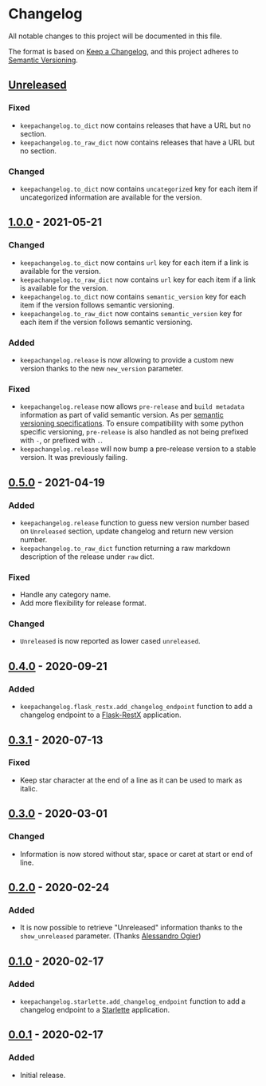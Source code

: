 # Changelog
All notable changes to this project will be documented in this file.

The format is based on [Keep a Changelog](https://keepachangelog.com/en/1.0.0/),
and this project adheres to [Semantic Versioning](https://semver.org/spec/v2.0.0.html).

## [Unreleased]
### Fixed
- `keepachangelog.to_dict` now contains releases that have a URL but no section.
- `keepachangelog.to_raw_dict` now contains releases that have a URL but no section.

### Changed
- `keepachangelog.to_dict` now contains `uncategorized` key for each item if uncategorized information are available for the version.

## [1.0.0] - 2021-05-21
### Changed
- `keepachangelog.to_dict` now contains `url` key for each item if a link is available for the version.
- `keepachangelog.to_raw_dict` now contains `url` key for each item if a link is available for the version.
- `keepachangelog.to_dict` now contains `semantic_version` key for each item if the version follows semantic versioning.
- `keepachangelog.to_raw_dict` now contains `semantic_version` key for each item if the version follows semantic versioning.

### Added
- `keepachangelog.release` is now allowing to provide a custom new version thanks to the new `new_version` parameter.

### Fixed
- `keepachangelog.release` now allows `pre-release` and `build metadata` information as part of valid semantic version. As per [semantic versioning specifications](https://semver.org). 
  To ensure compatibility with some python specific versioning, `pre-release` is also handled as not being prefixed with `-`, or prefixed with `.`.
- `keepachangelog.release` will now bump a pre-release version to a stable version. It was previously failing.

## [0.5.0] - 2021-04-19
### Added
- `keepachangelog.release` function to guess new version number based on `Unreleased` section, update changelog and return new version number.
- `keepachangelog.to_raw_dict` function returning a raw markdown description of the release under `raw` dict.

### Fixed
- Handle any category name.
- Add more flexibility for release format.

### Changed
- `Unreleased` is now reported as lower cased `unreleased`.

## [0.4.0] - 2020-09-21
### Added
- `keepachangelog.flask_restx.add_changelog_endpoint` function to add a changelog endpoint to a [Flask-RestX](https://flask-restx.readthedocs.io/en/latest/) application.

## [0.3.1] - 2020-07-13
### Fixed
- Keep star character at the end of a line as it can be used to mark as italic.

## [0.3.0] - 2020-03-01
### Changed
- Information is now stored without star, space or caret at start or end of line.

## [0.2.0] - 2020-02-24
### Added
- It is now possible to retrieve "Unreleased" information thanks to the `show_unreleased` parameter. (Thanks [Alessandro Ogier](https://github.com/aogier))

## [0.1.0] - 2020-02-17
### Added
- `keepachangelog.starlette.add_changelog_endpoint` function to add a changelog endpoint to a [Starlette](https://www.starlette.io) application.

## [0.0.1] - 2020-02-17
### Added
- Initial release.

[Unreleased]: https://github.com/Colin-b/keepachangelog/compare/v1.0.0...HEAD
[1.0.0]: https://github.com/Colin-b/keepachangelog/compare/v0.5.0...v1.0.0
[0.5.0]: https://github.com/Colin-b/keepachangelog/compare/v0.4.0...v0.5.0
[0.4.0]: https://github.com/Colin-b/keepachangelog/compare/v0.3.1...v0.4.0
[0.3.1]: https://github.com/Colin-b/keepachangelog/compare/v0.3.0...v0.3.1
[0.3.0]: https://github.com/Colin-b/keepachangelog/compare/v0.2.0...v0.3.0
[0.2.0]: https://github.com/Colin-b/keepachangelog/compare/v0.1.0...v0.2.0
[0.1.0]: https://github.com/Colin-b/keepachangelog/compare/v0.0.1...v0.1.0
[0.0.1]: https://github.com/Colin-b/keepachangelog/releases/tag/v0.0.1
